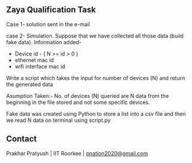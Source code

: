 Zaya Qualification Task
-----------------------

Case 1- solution sent in the e-mail

case 2- Simulation. Suppose that we have collected all those data (build fake data). Information added-
        
* Device id - ( N >= id > 0 )
* ethernet mac id
* wifi interface mac id 
                    
Write a script which takes the input for number of devices (N) and return the generated data
        
Asumption Taken:- No. of devices (N) queried are N data from the beginning in the file stored and not some specific devices.

Fake data was created using Python to store a list into a csv file and then we read N data on terminal using script.py 


Contact
-------

Prakhar Pratyush | IIT Roorkee | pnation2020@gmail.com
